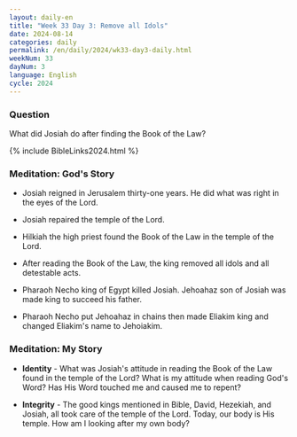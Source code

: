 ```yaml
---
layout: daily-en
title: "Week 33 Day 3: Remove all Idols"
date: 2024-08-14
categories: daily
permalink: /en/daily/2024/wk33-day3-daily.html
weekNum: 33
dayNum: 3
language: English
cycle: 2024
---
```


### Question     
What did Josiah do after finding the Book of the Law?

{% include BibleLinks2024.html %} 

### Meditation: God's Story   
+ Josiah reigned in Jerusalem thirty-one years. He did what was right in the eyes of the Lord. 

+ Josiah repaired the temple of the Lord. 

+ Hilkiah the high priest found the Book of the Law in the temple of the Lord. 

+ After reading the Book of the Law, the king removed all idols and all detestable acts. 

+ Pharaoh Necho king of Egypt killed Josiah. Jehoahaz son of Josiah was made king to succeed his father. 

+ Pharaoh Necho put Jehoahaz in chains then made Eliakim king and changed Eliakim's name to Jehoiakim. 

### Meditation: My Story   
+ **Identity** - What was Josiah's attitude in reading the Book of the Law found in the temple of the Lord? What is my attitude when reading God's Word? Has His Word touched me and caused me to repent? 

+ **Integrity** - The good kings mentioned in Bible, David, Hezekiah, and Josiah, all took care of the temple of the Lord. Today, our body is His temple. How am I looking after my own body? 
